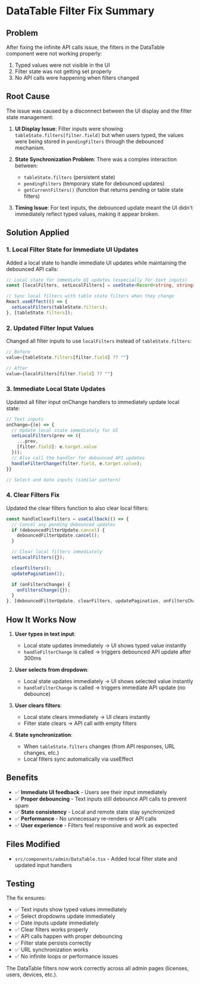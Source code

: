 # DataTable Filter Fix Summary

## Problem

After fixing the infinite API calls issue, the filters in the DataTable component were not working properly:

1. Typed values were not visible in the UI
2. Filter state was not getting set properly
3. No API calls were happening when filters changed

## Root Cause

The issue was caused by a disconnect between the UI display and the filter state management:

1. **UI Display Issue**: Filter inputs were showing `tableState.filters[filter.field]` but when users typed, the values were being stored in `pendingFilters` through the debounced mechanism.

2. **State Synchronization Problem**: There was a complex interaction between:
   - `tableState.filters` (persistent state)
   - `pendingFilters` (temporary state for debounced updates)
   - `getCurrentFilters()` (function that returns pending or table state filters)

3. **Timing Issue**: For text inputs, the debounced update meant the UI didn't immediately reflect typed values, making it appear broken.

## Solution Applied

### 1. Local Filter State for Immediate UI Updates

Added a local state to handle immediate UI updates while maintaining the debounced API calls:

```typescript
// Local state for immediate UI updates (especially for text inputs)
const [localFilters, setLocalFilters] = useState<Record<string, string>>({});

// Sync local filters with table state filters when they change
React.useEffect(() => {
  setLocalFilters(tableState.filters);
}, [tableState.filters]);
```

### 2. Updated Filter Input Values

Changed all filter inputs to use `localFilters` instead of `tableState.filters`:

```typescript
// Before
value={tableState.filters[filter.field] ?? ""}

// After
value={localFilters[filter.field] ?? ""}
```

### 3. Immediate Local State Updates

Updated all filter input onChange handlers to immediately update local state:

```typescript
// Text inputs
onChange={(e) => {
  // Update local state immediately for UI
  setLocalFilters(prev => ({
    ...prev,
    [filter.field]: e.target.value
  }));
  // Also call the handler for debounced API updates
  handleFilterChange(filter.field, e.target.value);
}}

// Select and date inputs (similar pattern)
```

### 4. Clear Filters Fix

Updated the clear filters function to also clear local filters:

```typescript
const handleClearFilters = useCallback(() => {
  // Cancel any pending debounced updates
  if (debouncedFilterUpdate.cancel) {
    debouncedFilterUpdate.cancel();
  }

  // Clear local filters immediately
  setLocalFilters({});

  clearFilters();
  updatePagination(1);

  if (onFiltersChange) {
    onFiltersChange({});
  }
}, [debouncedFilterUpdate, clearFilters, updatePagination, onFiltersChange]);
```

## How It Works Now

1. **User types in text input**:
   - Local state updates immediately → UI shows typed value instantly
   - `handleFilterChange` is called → triggers debounced API update after 300ms

2. **User selects from dropdown**:
   - Local state updates immediately → UI shows selected value instantly
   - `handleFilterChange` is called → triggers immediate API update (no debounce)

3. **User clears filters**:
   - Local state clears immediately → UI clears instantly
   - Filter state clears → API call with empty filters

4. **State synchronization**:
   - When `tableState.filters` changes (from API responses, URL changes, etc.)
   - Local filters sync automatically via useEffect

## Benefits

- ✅ **Immediate UI feedback** - Users see their input immediately
- ✅ **Proper debouncing** - Text inputs still debounce API calls to prevent spam
- ✅ **State consistency** - Local and remote state stay synchronized
- ✅ **Performance** - No unnecessary re-renders or API calls
- ✅ **User experience** - Filters feel responsive and work as expected

## Files Modified

- `src/components/admin/DataTable.tsx` - Added local filter state and updated input handlers

## Testing

The fix ensures:

- ✅ Text inputs show typed values immediately
- ✅ Select dropdowns update immediately
- ✅ Date inputs update immediately
- ✅ Clear filters works properly
- ✅ API calls happen with proper debouncing
- ✅ Filter state persists correctly
- ✅ URL synchronization works
- ✅ No infinite loops or performance issues

The DataTable filters now work correctly across all admin pages (licenses, users, devices, etc.).
